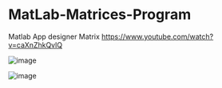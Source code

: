 # MatLab-Matrices-Program
Matlab App designer Matrix
https://www.youtube.com/watch?v=caXnZhkQvlQ

![image](https://user-images.githubusercontent.com/101295973/171958198-274defb0-dbb0-4542-b47b-dc2155906f0d.png)

![image](https://user-images.githubusercontent.com/101295973/171958147-696ae1c1-9e29-4cd4-8f90-c372a592f106.png)

